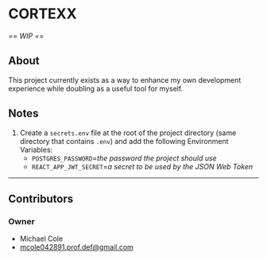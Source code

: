 # CORTEXX

_== WIP ==_

## About

This project currently exists as a way to enhance my own development experience while doubling as a useful tool for myself.

## Notes

1. Create a `secrets.env` file at the root of the project directory (same directory that contains `.env`) and add the following Environment Variables:
   - `POSTGRES_PASSWORD`=_the password the project should use_
   - `REACT_APP_JWT_SECRET`=_a secret to be used by the JSON Web Token_ 

---

## Contributors

### Owner

- Michael Cole
- mcole042891.prof.def@gmail.com
